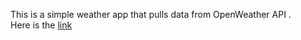This is a simple weather app that pulls data from OpenWeather API .<br>
Here is the [link](https://harishhbaskar.github.io/simple-weather-appp/)
